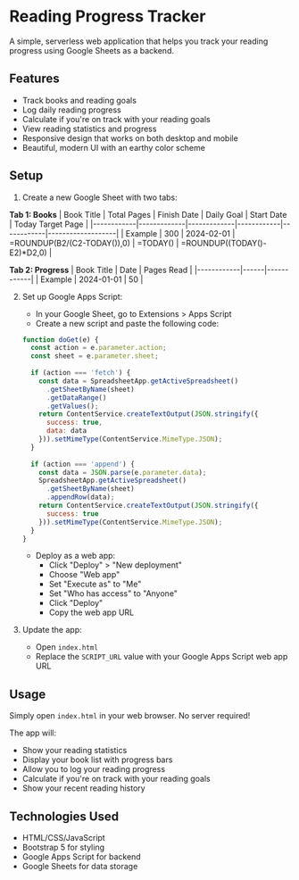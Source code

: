 # Reading Progress Tracker

A simple, serverless web application that helps you track your reading progress using Google Sheets as a backend.

## Features
- Track books and reading goals
- Log daily reading progress
- Calculate if you're on track with your reading goals
- View reading statistics and progress
- Responsive design that works on both desktop and mobile
- Beautiful, modern UI with an earthy color scheme

## Setup

1. Create a new Google Sheet with two tabs:

**Tab 1: Books**
| Book Title | Total Pages | Finish Date | Daily Goal | Start Date | Today Target Page |
|------------|-------------|-------------|------------|------------|-------------------|
| Example    | 300        | 2024-02-01  | =ROUNDUP(B2/(C2-TODAY()),0) | =TODAY() | =ROUNDUP((TODAY()-E2)*D2,0) |

**Tab 2: Progress**
| Book Title | Date | Pages Read |
|------------|------|------------|
| Example    | 2024-01-01 | 50 |

2. Set up Google Apps Script:
   - In your Google Sheet, go to Extensions > Apps Script
   - Create a new script and paste the following code:
   ```javascript
   function doGet(e) {
     const action = e.parameter.action;
     const sheet = e.parameter.sheet;
     
     if (action === 'fetch') {
       const data = SpreadsheetApp.getActiveSpreadsheet()
         .getSheetByName(sheet)
         .getDataRange()
         .getValues();
       return ContentService.createTextOutput(JSON.stringify({
         success: true,
         data: data
       })).setMimeType(ContentService.MimeType.JSON);
     }
     
     if (action === 'append') {
       const data = JSON.parse(e.parameter.data);
       SpreadsheetApp.getActiveSpreadsheet()
         .getSheetByName(sheet)
         .appendRow(data);
       return ContentService.createTextOutput(JSON.stringify({
         success: true
       })).setMimeType(ContentService.MimeType.JSON);
     }
   }
   ```
   - Deploy as a web app:
     - Click "Deploy" > "New deployment"
     - Choose "Web app"
     - Set "Execute as" to "Me"
     - Set "Who has access" to "Anyone"
     - Click "Deploy"
     - Copy the web app URL

3. Update the app:
   - Open `index.html`
   - Replace the `SCRIPT_URL` value with your Google Apps Script web app URL

## Usage

Simply open `index.html` in your web browser. No server required!

The app will:
- Show your reading statistics
- Display your book list with progress bars
- Allow you to log your reading progress
- Calculate if you're on track with your reading goals
- Show your recent reading history

## Technologies Used
- HTML/CSS/JavaScript
- Bootstrap 5 for styling
- Google Apps Script for backend
- Google Sheets for data storage
